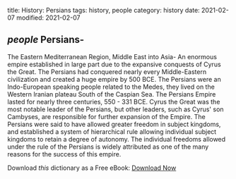 title: History: Persians
tags: history, people
category: history
date: 2021-02-07
modified: 2021-02-07

## _people_  Persians-
The Eastern Mediterranean Region, Middle East into
Asia-
An enormous empire established in large part due to the
expansive conquests of   Cyrus the Great.   The Persians had conquered
nearly every Middle-Eastern civilization and created a huge empire by
  500 BCE.
  The Persians were an Indo-European speaking people
related to the Medes, they lived on the Western Iranian plateau South
of the Caspian Sea.   The Persians Empire lasted for nearly three
centuries,   550 - 331 BCE.
   Cyrus the Great
 was the
most notable leader of the Persians, but other leaders, such as Cyrus'
son Cambyses, are responsible for further expansion of the
Empire.  The Persians were said to have allowed greater freedom in
subject kingdoms, and established a system of hierarchical rule
allowing individual subject kingdoms to retain a degree of autonomy.
The individual freedoms allowed under the rule of the Persians is
widely attributed as one of the many reasons for the success of this
empire.


Download *this* dictionary as a Free eBook: [Download Now]({static}static/CairnsHistoryDictionary.pdf)

